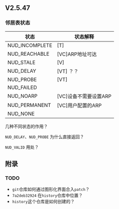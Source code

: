 ## V2.5.47



### 邻居表状态

| 状态           | 状态解释              |
| -------------- | --------------------- |
| NUD_INCOMPLETE | [T]                   |
| NUD_REACHABLE  | [VC]ARP地址可达       |
| NUD_STALE      | [V]                   |
| NUD_DELAY      | [VT] ？？             |
| NUD_PROBE      | [VT]                  |
| NUD_FAILED     |                       |
| NUD_NOARP      | [VC]设备不需要设置ARP |
| NUD_PERMANENT  | [VC]用户配置的ARP     |
| NUD_NONE       |                       |



几种不同状态的作用？

`NUD_DELAY`、`NUD_PROBE` 为什么直接返回？



`NUD_VALID` 用处？





## 附录

### TODO

* `git`仓库如何通过图形化界面合入`patch`？
* `7a2deb32924` 在`history`仓库中位置？
* `history`这个仓库是如何创建的？


